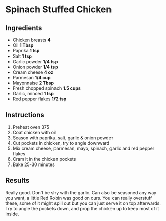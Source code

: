 # Spinach Stuffed Chicken

## Ingredients
- Chicken breasts **4**
- Oil **1 Tbsp**
- Paprika **1 tsp**
- Salt **1 tsp**
- Garlic powder **1/4 tsp**
- Onion powder **1/4 tsp**
- Cream cheese **4 oz**
- Parmesan **1/4 cup**
- Mayonnaise **2 Tbsp**
- Fresh chopped spinach **1.5 cups**
- Garlic, minced **1 tsp**
- Red pepper flakes **1/2 tsp**

## Instructions
1. Preheat oven 375
2. Coat chicken with oil
3. Season with paprika, salt, garlic & onion powder
4. Cut pockets in chicken, try to angle downward
5. Mix cream cheese, parmesan, mayo, spinach, garlic and red pepper flakes
6. Cram it in the chicken pockets
7. Bake 25-30 minutes

## Results
Really good.  Don't be shy with the garlic.  Can also be seasoned any way you want, a little Red Robin was good on ours.  You can really overstuff these, some of it might spill out but you can just serve it on top afterwards.  Try to angle the pockets down, and prop the chicken up to keep most of it inside.  
